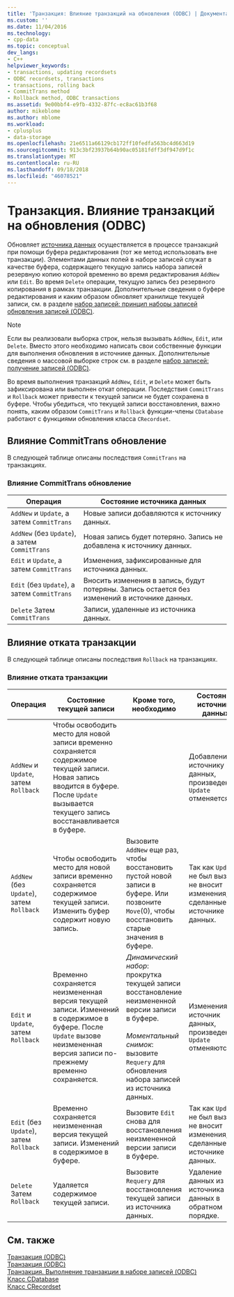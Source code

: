 ```yaml
---
title: 'Транзакция: Влияние транзакций на обновления (ODBC) | Документация Майкрософт'
ms.custom: ''
ms.date: 11/04/2016
ms.technology:
- cpp-data
ms.topic: conceptual
dev_langs:
- C++
helpviewer_keywords:
- transactions, updating recordsets
- ODBC recordsets, transactions
- transactions, rolling back
- CommitTrans method
- Rollback method, ODBC transactions
ms.assetid: 9e00bbf4-e9fb-4332-87fc-ec8ac61b3f68
author: mikeblome
ms.author: mblome
ms.workload:
- cplusplus
- data-storage
ms.openlocfilehash: 21e6511a66129cb172ff10fedfa563bc4d663d19
ms.sourcegitcommit: 913c3bf23937b64b90ac05181fdff3df947d9f1c
ms.translationtype: MT
ms.contentlocale: ru-RU
ms.lasthandoff: 09/18/2018
ms.locfileid: "46078521"
---
```

# <a name="transaction-how-transactions-affect-updates-odbc"></a>Транзакция. Влияние транзакций на обновления (ODBC)

Обновляет [источника данных](../../data/odbc/data-source-odbc.md) осуществляется в процессе транзакций при помощи буфера редактирования (тот же метод использовать вне транзакции). Элементами данных полей в наборе записей служат в качестве буфера, содержащего текущую запись набора записей резервную копию которой временно во время редактирования `AddNew` или `Edit`. Во время `Delete` операции, текущую запись без резервного копирования в рамках транзакции. Дополнительные сведения о буфере редактирования и каким образом обновляет хранилище текущей записи, см. в разделе [набор записей: принцип наборы записей обновления записей (ODBC)](../../data/odbc/recordset-how-recordsets-update-records-odbc.md).  
  
> [!NOTE]
>  Если вы реализовали выборка строк, нельзя вызывать `AddNew`, `Edit`, или `Delete`. Вместо этого необходимо написать свои собственные функции для выполнения обновления в источнике данных. Дополнительные сведения о массовой выборке строк см. в разделе [набор записей: получение записей (ODBC)](../../data/odbc/recordset-fetching-records-in-bulk-odbc.md).  
  
Во время выполнения транзакций `AddNew`, `Edit`, и `Delete` может быть зафиксирована или выполнен откат операции. Последствия `CommitTrans` и `Rollback` может привести к текущей записи не будет сохранена в буфере. Чтобы убедиться, что текущей записи восстановления, важно понять, каким образом `CommitTrans` и `Rollback` функции-члены `CDatabase` работают с функциями обновления класса `CRecordset`.  
  
##  <a name="_core_how_committrans_affects_updates"></a> Влияние CommitTrans обновление  

В следующей таблице описаны последствия `CommitTrans` на транзакциях.  
  
### <a name="how-committrans-affects-updates"></a>Влияние CommitTrans обновление  
  
|Операция|Состояние источника данных|  
|---------------|---------------------------|  
|`AddNew` и `Update`, а затем `CommitTrans`|Новые записи добавляются к источнику данных.|  
|`AddNew` (без `Update`), а затем `CommitTrans`|Новая запись будет потеряно. Запись не добавлена к источнику данных.|  
|`Edit` и `Update`, а затем `CommitTrans`|Изменения, зафиксированные для источника данных.|  
|`Edit` (без `Update`), а затем `CommitTrans`|Вносить изменения в запись, будут потеряны. Запись остается без изменений в источнике данных.|  
|`Delete` Затем `CommitTrans`|Записи, удаленные из источника данных.|  
  
##  <a name="_core_how_rollback_affects_updates"></a> Влияние отката транзакции  

В следующей таблице описаны последствия `Rollback` на транзакциях.  
  
### <a name="how-rollback-affects-transactions"></a>Влияние отката транзакции  
  
|Операция|Состояние текущей записи|Кроме того, необходимо|Состояние источника данных|  
|---------------|------------------------------|-------------------|---------------------------|  
|`AddNew` и `Update`, затем `Rollback`|Чтобы освободить место для новой записи временно сохраняется содержимое текущей записи. Новая запись вводится в буфере. После `Update` вызывается текущего запись восстанавливается в буфере.||Добавление к источнику данных, произведенные `Update` отменяется.|  
|`AddNew` (без `Update`), затем `Rollback`|Чтобы освободить место для новой записи временно сохраняется содержимое текущей записи. Изменить буфер содержит новую запись.|Вызовите `AddNew` еще раз, чтобы восстановить пустой новой записи в буфере. Или позвоните `Move`(0), чтобы восстановить старые значения в буфере.|Так как `Update` не был вызван, не вносит изменения, сделанные в источнике данных.|  
|`Edit` и `Update`, затем `Rollback`|Временно сохраняется неизмененная версия текущей записи. Изменений в содержимое в буфере. После `Update` вызове неизмененная версия записи по-прежнему временно сохраняется.|*Динамический набор*: прокрутка текущей записи восстановление неизмененной версии записи в буфере.<br /><br /> *Моментальный снимок*: вызовите `Requery` для обновления набора записей из источника данных.|Изменения в источник данных, произведенные `Update` отменяются.|  
|`Edit` (без `Update`), затем `Rollback`|Временно сохраняется неизмененная версия текущей записи. Изменений в содержимое в буфере.|Вызовите `Edit` снова для восстановления неизмененной версии записи в буфере.|Так как `Update` не был вызван, не вносит изменения, сделанные в источнике данных.|  
|`Delete` Затем `Rollback`|Удаляется содержимое текущей записи.|Вызовите `Requery` для восстановления текущей записи из источника данных.|Удаление данных из источника данных в обратном порядке.|  
  
## <a name="see-also"></a>См. также  

[Транзакция (ODBC)](../../data/odbc/transaction-odbc.md)<br/>
[Транзакция (ODBC)](../../data/odbc/transaction-odbc.md)<br/>
[Транзакция. Выполнение транзакции в наборе записей (ODBC)](../../data/odbc/transaction-performing-a-transaction-in-a-recordset-odbc.md)<br/>
[Класс CDatabase](../../mfc/reference/cdatabase-class.md)<br/>
[Класс CRecordset](../../mfc/reference/crecordset-class.md)